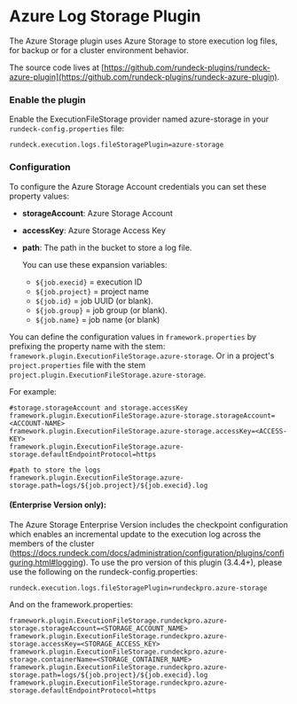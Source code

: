 # Azure Log Storage Plugin

The Azure Storage plugin uses Azure Storage to store execution log files, for backup or for a cluster environment behavior.

The source code lives at [https://github.com/rundeck-plugins/rundeck-azure-plugin](https://github.com/rundeck-plugins/rundeck-azure-plugin).

### Enable the plugin

Enable the ExecutionFileStorage provider named azure-storage in your `rundeck-config.properties` file:

`rundeck.execution.logs.fileStoragePlugin=azure-storage`

### Configuration

To configure the Azure Storage Account credentials you can set these property values:

- **storageAccount**: Azure Storage Account
- **accessKey**: Azure Storage Access Key
- **path**: The path in the bucket to store a log file.

  You can use these expansion variables:

  - `${job.execid}` = execution ID
  - `${job.project}` = project name
  - `${job.id}` = job UUID (or blank).
  - `${job.group}` = job group (or blank).
  - `${job.name}` = job name (or blank)

You can define the configuration values in `framework.properties` by prefixing the property name with the stem: `framework.plugin.ExecutionFileStorage.azure-storage`. Or in a project's `project.properties` file with the stem `project.plugin.ExecutionFileStorage.azure-storage`.

For example:

```properties
#storage.storageAccount and storage.accessKey
framework.plugin.ExecutionFileStorage.azure-storage.storageAccount=<ACCOUNT-NAME>
framework.plugin.ExecutionFileStorage.azure-storage.accessKey=<ACCESS-KEY>
framework.plugin.ExecutionFileStorage.azure-storage.defaultEndpointProtocol=https

#path to store the logs
framework.plugin.ExecutionFileStorage.azure-storage.path=logs/${job.project}/${job.execid}.log

```

#### (Enterprise Version only):
The Azure Storage Enterprise Version includes the checkpoint configuration which enables an incremental update to the execution log across the members of the cluster (https://docs.rundeck.com/docs/administration/configuration/plugins/configuring.html#logging). To use the pro version of this plugin (3.4.4+), please use the following on the rundeck-config.properties:

```property
rundeck.execution.logs.fileStoragePlugin=rundeckpro.azure-storage
```

And on the framework.properties:

```property
framework.plugin.ExecutionFileStorage.rundeckpro.azure-storage.storageAccount=<STORAGE_ACCOUNT_NAME>
framework.plugin.ExecutionFileStorage.rundeckpro.azure-storage.accessKey=<STORAGE_ACCESS_KEY>
framework.plugin.ExecutionFileStorage.rundeckpro.azure-storage.containerName=<STORAGE_CONTAINER_NAME>
framework.plugin.ExecutionFileStorage.rundeckpro.azure-storage.path=logs/${job.project}/${job.execid}.log
framework.plugin.ExecutionFileStorage.rundeckpro.azure-storage.defaultEndpointProtocol=https
```
